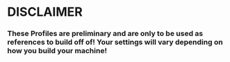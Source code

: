 # DISCLAIMER
### These Profiles are preliminary and are only to be used as references to build off of! Your settings will vary depending on how you build your machine!
